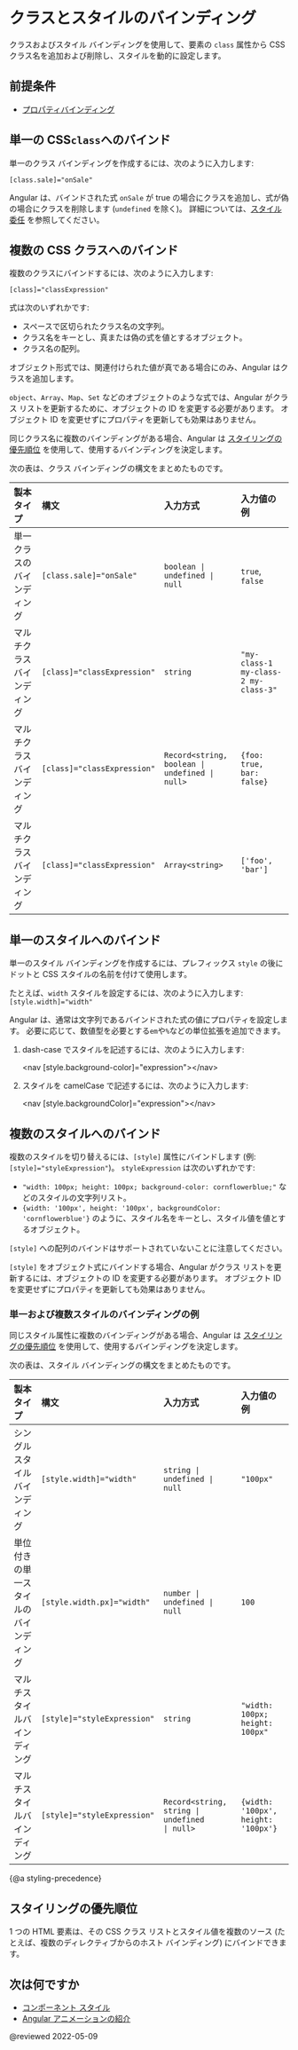 # クラスとスタイルのバインディング

クラスおよびスタイル バインディングを使用して、要素の `class` 属性から CSS クラス名を追加および削除し、スタイルを動的に設定します。

## 前提条件

* [プロパティバインディング](guide/property-binding)

## 単一の CSS`class`へのバインド

単一のクラス バインディングを作成するには、次のように入力します:

`[class.sale]="onSale"`

Angular は、バインドされた式 `onSale` が true の場合にクラスを追加し、式が偽の場合にクラスを削除します (`undefined` を除く)。  詳細については、[スタイル委任](guide/style-precedence#styling-delegation) を参照してください。

## 複数の CSS クラスへのバインド

複数のクラスにバインドするには、次のように入力します:

`[class]="classExpression"`

式は次のいずれかです:

* スペースで区切られたクラス名の文字列。
* クラス名をキーとし、真または偽の式を値とするオブジェクト。
* クラス名の配列。

オブジェクト形式では、関連付けられた値が真である場合にのみ、Angular はクラスを追加します。

<div class="alert is-important">

`object`、`Array`、`Map`、`Set` などのオブジェクトのような式では、Angular がクラス リストを更新するために、オブジェクトの ID を変更する必要があります。
オブジェクト ID を変更せずにプロパティを更新しても効果はありません。

</div>

同じクラス名に複数のバインディングがある場合、Angular は [スタイリングの優先順位](guide/style-precedence) を使用して、使用するバインディングを決定します。

次の表は、クラス バインディングの構文をまとめたものです。

| 製本タイプ         | 構文                      | 入力方式                                                                  | 入力値の例 |
|:---                  |:---                         |:---                                                                         |:---                  |
| 単一クラスのバインディング | `[class.sale]="onSale"`     | <code>boolean &verbar; undefined &verbar; null</code>                       | `true`, `false`                      |
| マルチクラス バインディング  | `[class]="classExpression"` | `string`                                                                    | `"my-class-1 my-class-2 my-class-3"` |
| マルチクラス バインディング  | `[class]="classExpression"` | <code>Record&lt;string, boolean &verbar; undefined &verbar; null&gt;</code> | `{foo: true, bar: false}`            |
| マルチクラス バインディング  | `[class]="classExpression"` | <code>Array&lt;string&gt;</code>                                            | `['foo', 'bar']`                     |

## 単一のスタイルへのバインド

単一のスタイル バインディングを作成するには、プレフィックス `style` の後にドットと CSS スタイルの名前を付けて使用します。

たとえば、`width` スタイルを設定するには、次のように入力します:  `[style.width]="width"`

Angular は、通常は文字列であるバインドされた式の値にプロパティを設定します。 必要に応じて、数値型を必要とする`em`や`%`などの単位拡張を追加できます。

1. dash-case でスタイルを記述するには、次のように入力します:

    <code-example language="html">&lt;nav [style.background-color]="expression"&gt;&lt;/nav&gt;</code-example>

2. スタイルを camelCase で記述するには、次のように入力します:

    <code-example language="html">&lt;nav [style.backgroundColor]="expression"&gt;&lt;/nav&gt;</code-example>

## 複数のスタイルへのバインド

複数のスタイルを切り替えるには、`[style]` 属性にバインドします (例: `[style]="styleExpression"`)。  `styleExpression` は次のいずれかです:

* `"width: 100px; height: 100px; background-color: cornflowerblue;"` などのスタイルの文字列リスト。
* `{width: '100px', height: '100px', backgroundColor: 'cornflowerblue'}` のように、スタイル名をキーとし、スタイル値を値とするオブジェクト。

`[style]` への配列のバインドはサポートされていないことに注意してください。

<div class="alert is-important">

`[style]` をオブジェクト式にバインドする場合、Angular がクラス リストを更新するには、オブジェクトの ID を変更する必要があります。
オブジェクト ID を変更せずにプロパティを更新しても効果はありません。

</div>

### 単一および複数スタイルのバインディングの例

<code-example path="attribute-binding/src/app/single-and-multiple-style-binding.component.ts" header="nav-bar.component.ts"></code-example>

同じスタイル属性に複数のバインディングがある場合、Angular は [スタイリングの優先順位](guide/style-precedence) を使用して、使用するバインディングを決定します。

次の表は、スタイル バインディングの構文をまとめたものです。

| 製本タイプ                    | 構文                      | 入力方式                                                                 | 入力値の例 |
|:---                             |:---                         |:---                                                                        |:---                  |
| シングルスタイルバインディング            | `[style.width]="width"`     | <code>string &verbar; undefined &verbar; null</code>                       | `"100px"`                           |
| 単位付きの単一スタイルのバインディング | `[style.width.px]="width"`  | <code>number &verbar; undefined &verbar; null</code>                       | `100`                               |
| マルチスタイルバインディング             | `[style]="styleExpression"` | `string`                                                                   | `"width: 100px; height: 100px"`     |
| マルチスタイルバインディング             | `[style]="styleExpression"` | <code>Record&lt;string, string &verbar; undefined &verbar; null&gt;</code> | `{width: '100px', height: '100px'}` |

{@a styling-precedence}
## スタイリングの優先順位

1 つの HTML 要素は、その CSS クラス リストとスタイル値を複数のソース (たとえば、複数のディレクティブからのホスト バインディング) にバインドできます。

## 次は何ですか

* [コンポーネント スタイル](https://angular.io/guide/component-styles)
* [Angular アニメーションの紹介](https://angular.io/guide/animations)

@reviewed 2022-05-09
